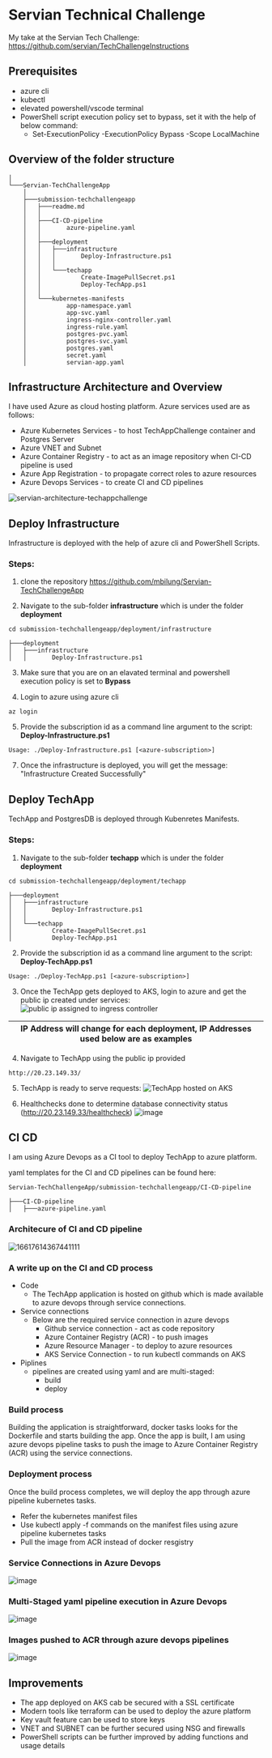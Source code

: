 
# Servian Technical Challenge
My take at the Servian Tech Challenge: https://github.com/servian/TechChallengeInstructions

## Prerequisites

- azure cli 
- kubectl 
- elevated powershell/vscode terminal
- PowerShell script execution policy set to bypass, set it with the help of below command:
  - Set-ExecutionPolicy -ExecutionPolicy Bypass -Scope LocalMachine

## Overview of the folder structure
```
│   
└───Servian-TechChallengeApp
    │       
    ├───submission-techchallengeapp
    │   ├───readme.md
    │   │   
    │   ├───CI-CD-pipeline
    │   │       azure-pipeline.yaml
    │   │       
    │   ├───deployment
    │   │   ├───infrastructure
    │   │   │       Deploy-Infrastructure.ps1
    │   │   │       
    │   │   └───techapp
    │   │           Create-ImagePullSecret.ps1
    │   │           Deploy-TechApp.ps1
    │   │           
    │   └───kubernetes-manifests
    │           app-namespace.yaml
    │           app-svc.yaml
    │           ingress-nginx-controller.yaml
    │           ingress-rule.yaml
    │           postgres-pvc.yaml
    │           postgres-svc.yaml
    │           postgres.yaml
    │           secret.yaml
    │           servian-app.yaml
```

## Infrastructure Architecture and Overview

I have used Azure as cloud hosting platform. Azure services used are as follows:

- Azure Kubernetes Services - to host TechAppChallenge container and Postgres Server
- Azure VNET and Subnet
- Azure Container Registry - to act as an image repository when CI-CD pipeline is used
- Azure App Registration - to propagate correct roles to azure resources
- Azure Devops Services - to create CI and CD pipelines

![servian-architecture-techappchallenge](https://user-images.githubusercontent.com/25122904/187151034-575b26b3-99eb-45ee-9826-7a4a0ecdc52e.png)


## Deploy Infrastructure

Infrastructure is deployed with the help of azure cli and PowerShell Scripts.

### Steps:

1. clone the repository https://github.com/mbilung/Servian-TechChallengeApp 

2. Navigate to the sub-folder <b>infrastructure</b> which is under the folder <b>deployment</b>

```
cd submission-techchallengeapp/deployment/infrastructure
```
```
├───deployment
│   ├───infrastructure
│   │       Deploy-Infrastructure.ps1
```

3. Make sure that you are on an elavated terminal and powershell execution policy is set to <b>Bypass</b>

4. Login to azure using azure cli
```
az login
```
5. Provide the subscription id as a command line argument to the script: <b>Deploy-Infrastructure.ps1</b>
```
Usage: ./Deploy-Infrastructure.ps1 [<azure-subscription>]
```

7. Once the infrastructure is deployed, you will get the message: "Infrastructure Created Successfully"

## Deploy TechApp

TechApp and PostgresDB is deployed through Kubenretes Manifests.

### Steps:

1. Navigate to the sub-folder <b>techapp</b> which is under the folder <b>deployment</b>

```
cd submission-techchallengeapp/deployment/techapp
```
```
├───deployment
│   ├───infrastructure
│   │       Deploy-Infrastructure.ps1
│   │       
│   └───techapp
│           Create-ImagePullSecret.ps1
│           Deploy-TechApp.ps1
```

2. Provide the subscription id as a command line argument to the script: <b>Deploy-TechApp.ps1</b>
```
Usage: ./Deploy-TechApp.ps1 [<azure-subscription>]
```

3. Once the TechApp gets deployed to AKS, login to azure and get the public ip created under services:
![public ip assigned to ingress controller](https://user-images.githubusercontent.com/25122904/187092495-eec560a9-dc60-4fb0-a914-fe40b98105a0.png)

| **IP Address will change for each deployment, IP Addresses used below are as examples** |
| ------------- | 

4. Navigate to TechApp using the public ip provided
```
http://20.23.149.33/
```
5. TechApp is ready to serve requests:
![TechApp hosted on AKS](https://user-images.githubusercontent.com/25122904/187092577-bb717b0d-0645-4226-af43-ff472d48faab.png)

6. Healthchecks done to determine database connectivity status (http://20.23.149.33/healthcheck)
![image](https://user-images.githubusercontent.com/25122904/187092684-09d57e06-2c18-483c-a7b8-a264625352a0.png)



## CI CD

I am using Azure Devops as a CI tool to deploy TechApp to azure platform.

yaml templates for the CI and CD pipelines can be found here:
```
Servian-TechChallengeApp/submission-techchallengeapp/CI-CD-pipeline
```

```
├───CI-CD-pipeline
│   ├───azure-pipeline.yaml
```

### Architecure of CI and CD pipeline
![16617614367441111](https://user-images.githubusercontent.com/25122904/187158064-16e48b29-f4fb-480d-879d-cf369cf14b61.jpg)

### A write up on the CI and CD process

- Code
  - The TechApp application is hosted on github which is made available to azure devops through service connections.
- Service connections
  - Below are the required service connection in azure devops
    - Github service connection - act as code repository
    - Azure Container Registry (ACR) - to push images
    - Azure Resource Manager - to deploy to azure resources
    - AKS Service Connection - to run kubectl commands on AKS
- Piplines
  - pipelines are created using yaml and are multi-staged:
    - build
    - deploy

### Build process

Building the application is straightforward, docker tasks looks for the Dockerfile and starts building the app. Once the app is built, I am using azure devops pipeline tasks to push the image to Azure Container Registry (ACR) using the service connections.

### Deployment process
Once the build process completes, we will deploy the app through azure pipeline kubernetes tasks.
- Refer the kubernetes manifest files
- Use kubectl apply -f commands on the manifest files using azure pipeline kubernetes tasks
- Pull the image from ACR instead of docker resgistry

### Service Connections in Azure Devops
![image](https://user-images.githubusercontent.com/25122904/187134419-8d6bf47d-7d31-4625-9944-5295884ee612.png)

### Multi-Staged yaml pipeline execution in Azure Devops
![image](https://user-images.githubusercontent.com/25122904/187142445-bbb9b7ad-12e0-49a1-b59e-9402be3e2522.png)


### Images pushed to ACR through azure devops pipelines
![image](https://user-images.githubusercontent.com/25122904/187140646-1423ba1e-bd06-4030-a2a9-e0aedb821cc2.png)


## Improvements
- The app deployed on AKS cab be secured with a SSL certificate
- Modern tools like terraform can be used to deploy the azure platform
- Key vault feature can be used to store keys
- VNET and SUBNET can be further secured using NSG and firewalls
- PowerShell scripts can be further improved by adding functions and usage details
